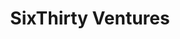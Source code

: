 ---
layout: firm_page
title: "SixThirty Ventures"
id: "sixthirty.co"
permalink: "/sixthirtyventuressixthirty.co/"
website: "https://sixthirty.co"
offices: "St. Louis (United States), Clayton (United States)"
investment_stages: "Seed, Series A"
portfolio_companies: "Angle Health, Sharegain, Micruity, Accelex, Ansel, BondIT, CoverGo, Aegle, Bloom, BridgeFT, Atidot, Armilla, CuraFi, Equipi, Sandbox, Diesta, Kovrr, The PayGround, Sortspoke, TCare, Zirtue, Asset Map, Sureify, Bankjoy, Osyte, Habit, Reframe, Senniors, Phylum, Bankingly, PayTheory, Neosec, Pendella, One Creation, Finverse, Funding Societies, CNote, Elucidate, Abode, Imburse, DirectID, Plinqit, Lapetus, FinLocker, Sonect, Rippleshot, Genivity, ForwardLane, Seclytics, Cyber Skyline, 1touch.io, IXDen, Arx Nimbus, Silverfort, Source Defense, Zighra, Botdoc, CogniCor, PayKey, Bloq, Hexanika, CheddarGetter, LendingFront, Just.Cash, Investment POD, Wealth Access, mx51, CurrencyFair, New Constructs, Denim Social, Lending Standard, PatternEx, Assembly Payments, Hydrogen, ThirdPartyTrust, Popwallet, Protego, Kognos, Onion ID, Finomial, Upside, OpenFinance, DAVO Technologies, Cyber Observer, Cirrus, Bitspark"
portfolio_link: "https://sixthirty.co/startup-portfolio/"
investment_markets: "Fintech, Insurtech, Privacy, Digital Health"
founded_year: "2013"
description: "SixThirty is a global venture capital firm investing in early-stage companies at the intersection of health, wealth, and privacy. They connect startups with corporate institutions to power growth, offering strategic counsel and support."
linkedin: "https://www.linkedin.com/company/sixthirty-global-fintech-seed-fund/"
twitter: ""
instagram: ""
team_page: "https://sixthirty.co/about/"
investor_type: "Venture Capital"
crunchbase: "https://www.crunchbase.com/organization/sixthirty"
pitchbook: "https://pitchbook.com/profiles/investor/59140-90"

# SEO Optimization
meta_title: "SixThirty Ventures - VC Firm - projectstartups.com"
meta_description: "SixThirty Ventures, SixThirty is a global venture capital firm investing in early-stage companies at the intersection of health, wealth, and privacy. They connect startup..."
meta_keywords: "SixThirty Ventures, Fintech, Insurtech, Privacy, Digital Health, VC firm, venture capital, startup investor, projectstartups.com"
canonical_url: "https://vc.projectstartups.com/sixthirtyventuressixthirty.co/"
---